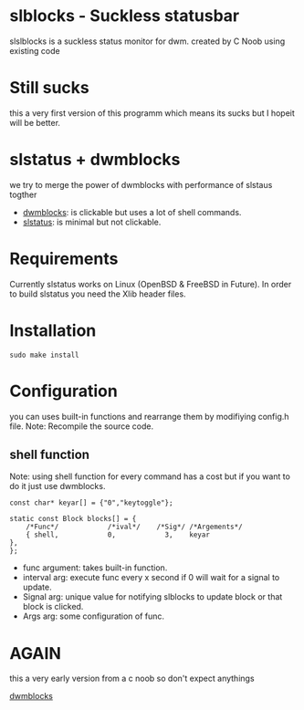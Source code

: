 # slblocks - Suckless statusbar
slslblocks is a suckless status monitor for dwm. created by C Noob using existing code

# Still sucks
this a very first version of this programm which means its sucks but I hopeit will be better.

# slstatus + dwmblocks
we try to merge the power of dwmblocks with performance of slstaus togther

- [dwmblocks](https://github.com/torrinfail/dwmblocks/blob/master/README.md): is clickable but uses a lot of shell commands.
- [slstatus](https://github.com/drkhsh/slstatus): is minimal but not clickable.

# Requirements
Currently slstatus works on Linux (OpenBSD & FreeBSD in Future).
In order to build slstatus you need the Xlib header files.

# Installation
```
sudo make install
```

# Configuration
you can uses built-in functions and rearrange them by modifiying config.h file.
Note: Recompile the source code.

## shell function
Note: using shell function for every command has a cost but if you want to do it just use dwmblocks.
```
const char* keyar[] = {"0","keytoggle"};

static const Block blocks[] = {
	/*Func*/			/*ival*/	/*Sig*/	/*Argements*/
	{ shell,			0,            3,	keyar							},
};

```
- func argument: takes built-in function.
- interval arg: execute func every x second if 0 will wait for a signal to update.
- Signal arg: unique value for notifying slblocks to update block or that block is clicked.
- Args arg: some configuration of func.

# AGAIN
this a very early version from a c noob so don't expect anythings

<a href="https://github.com/torrinfail/dwmblocks/blob/master/README.md">dwmblocks</a>
